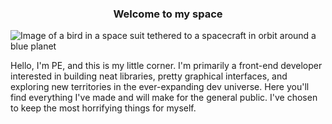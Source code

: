 <div>
  <h3 align="center">Welcome to my space</h3>
  <img alt="Image of a bird in a space suit tethered to a spacecraft in orbit around a blue planet" src="https://github.com/PicturElements/PicturElements/raw/master/media/raster/cover-art.png">
</div>

Hello, I'm PE, and this is my little corner. I'm primarily a front-end developer interested in building neat libraries, pretty graphical interfaces, and exploring new territories in the ever-expanding dev universe. Here you'll find everything I've made and will make for the general public. I've chosen to keep the most horrifying things for myself.

<!-- Here's a quick rundown of what I'm all about: -->
